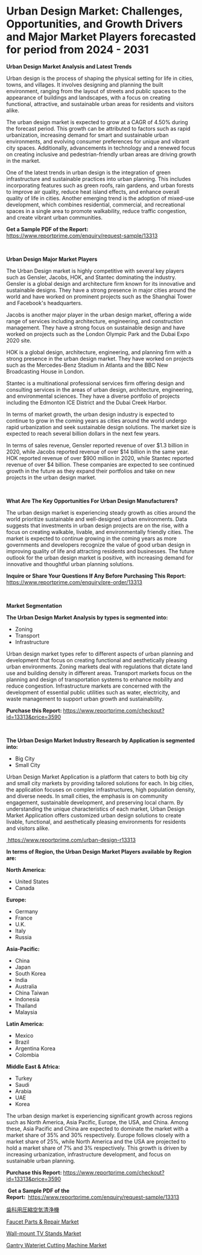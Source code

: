 <p><h1>Urban Design Market: Challenges, Opportunities, and Growth Drivers and Major Market Players forecasted for period from 2024 - 2031</h1></p><p><strong>Urban Design Market Analysis and Latest Trends</strong></p>
<p><p>Urban design is the process of shaping the physical setting for life in cities, towns, and villages. It involves designing and planning the built environment, ranging from the layout of streets and public spaces to the appearance of buildings and landscapes, with a focus on creating functional, attractive, and sustainable urban areas for residents and visitors alike.</p><p>The urban design market is expected to grow at a CAGR of 4.50% during the forecast period. This growth can be attributed to factors such as rapid urbanization, increasing demand for smart and sustainable urban environments, and evolving consumer preferences for unique and vibrant city spaces. Additionally, advancements in technology and a renewed focus on creating inclusive and pedestrian-friendly urban areas are driving growth in the market.</p><p>One of the latest trends in urban design is the integration of green infrastructure and sustainable practices into urban planning. This includes incorporating features such as green roofs, rain gardens, and urban forests to improve air quality, reduce heat island effects, and enhance overall quality of life in cities. Another emerging trend is the adoption of mixed-use development, which combines residential, commercial, and recreational spaces in a single area to promote walkability, reduce traffic congestion, and create vibrant urban communities.</p></p>
<p><strong>Get a Sample PDF of the Report:&nbsp;</strong> <a href="https://www.reportprime.com/enquiry/request-sample/13313">https://www.reportprime.com/enquiry/request-sample/13313</a></p>
<p>&nbsp;</p>
<p><strong>Urban Design Major Market Players</strong></p>
<p><p>The Urban Design market is highly competitive with several key players such as Gensler, Jacobs, HOK, and Stantec dominating the industry. Gensler is a global design and architecture firm known for its innovative and sustainable designs. They have a strong presence in major cities around the world and have worked on prominent projects such as the Shanghai Tower and Facebook's headquarters.</p><p>Jacobs is another major player in the urban design market, offering a wide range of services including architecture, engineering, and construction management. They have a strong focus on sustainable design and have worked on projects such as the London Olympic Park and the Dubai Expo 2020 site.</p><p>HOK is a global design, architecture, engineering, and planning firm with a strong presence in the urban design market. They have worked on projects such as the Mercedes-Benz Stadium in Atlanta and the BBC New Broadcasting House in London.</p><p>Stantec is a multinational professional services firm offering design and consulting services in the areas of urban design, architecture, engineering, and environmental sciences. They have a diverse portfolio of projects including the Edmonton ICE District and the Dubai Creek Harbor.</p><p>In terms of market growth, the urban design industry is expected to continue to grow in the coming years as cities around the world undergo rapid urbanization and seek sustainable design solutions. The market size is expected to reach several billion dollars in the next few years.</p><p>In terms of sales revenue, Gensler reported revenue of over $1.3 billion in 2020, while Jacobs reported revenue of over $14 billion in the same year. HOK reported revenue of over $900 million in 2020, while Stantec reported revenue of over $4 billion. These companies are expected to see continued growth in the future as they expand their portfolios and take on new projects in the urban design market.</p></p>
<p>&nbsp;</p>
<p><strong>What Are The Key Opportunities For Urban Design Manufacturers?</strong></p>
<p><p>The urban design market is experiencing steady growth as cities around the world prioritize sustainable and well-designed urban environments. Data suggests that investments in urban design projects are on the rise, with a focus on creating walkable, livable, and environmentally friendly cities. The market is expected to continue growing in the coming years as more governments and developers recognize the value of good urban design in improving quality of life and attracting residents and businesses. The future outlook for the urban design market is positive, with increasing demand for innovative and thoughtful urban planning solutions.</p></p>
<p><strong>Inquire or Share Your Questions If Any Before Purchasing This Report:</strong> <a href="https://www.reportprime.com/enquiry/pre-order/13313">https://www.reportprime.com/enquiry/pre-order/13313</a></p>
<p>&nbsp;</p>
<p><strong>Market Segmentation</strong></p>
<p><strong>The Urban Design Market Analysis by types is segmented into:</strong></p>
<p><ul><li>Zoning</li><li>Transport</li><li>Infrastructure</li></ul></p>
<p><p>Urban design market types refer to different aspects of urban planning and development that focus on creating functional and aesthetically pleasing urban environments. Zoning markets deal with regulations that dictate land use and building density in different areas. Transport markets focus on the planning and design of transportation systems to enhance mobility and reduce congestion. Infrastructure markets are concerned with the development of essential public utilities such as water, electricity, and waste management to support urban growth and sustainability.</p></p>
<p><strong>Purchase this Report:&nbsp;</strong><a href="https://www.reportprime.com/checkout?id=13313&price=3590">https://www.reportprime.com/checkout?id=13313&price=3590</a></p>
<p>&nbsp;</p>
<p><strong>The Urban Design Market Industry Research by Application is segmented into:</strong></p>
<p><ul><li>Big City</li><li>Small City</li></ul></p>
<p><p>Urban Design Market Application is a platform that caters to both big city and small city markets by providing tailored solutions for each. In big cities, the application focuses on complex infrastructures, high population density, and diverse needs. In small cities, the emphasis is on community engagement, sustainable development, and preserving local charm. By understanding the unique characteristics of each market, Urban Design Market Application offers customized urban design solutions to create livable, functional, and aesthetically pleasing environments for residents and visitors alike.</p></p>
<p><a href="https://www.reportprime.com/urban-design-r13313">&nbsp;https://www.reportprime.com/urban-design-r13313</a></p>
<p><strong>In terms of Region, the Urban Design Market Players available by Region are:</strong></p>
<p>
    <p> <strong> North America: </strong>
        <ul>
            <li>United States</li>
            <li>Canada</li>
        </ul>
        </p> 
    <p> <strong> Europe: </strong>
        <ul>
            <li>Germany</li>
            <li>France</li>
            <li>U.K.</li>
            <li>Italy</li>
            <li>Russia</li>
        </ul>
        </p> 
    <p> <strong> Asia-Pacific: </strong>
        <ul>
            <li>China</li>
            <li>Japan</li>
            <li>South Korea</li>
            <li>India</li>
            <li>Australia</li>
            <li>China Taiwan</li>
            <li>Indonesia</li>
            <li>Thailand</li>
            <li>Malaysia</li>
        </ul>
        </p> 
    <p> <strong> Latin America: </strong>
        <ul>
            <li>Mexico</li>
            <li>Brazil</li>
            <li>Argentina Korea</li>
            <li>Colombia</li>
        </ul>
        </p> 
    <p> <strong> Middle East & Africa: </strong>
        <ul>
            <li>Turkey</li>
            <li>Saudi</li>
            <li>Arabia</li>
            <li>UAE</li>
            <li>Korea</li>
        </ul>
    </p>
    </p>
<p><p>The urban design market is experiencing significant growth across regions such as North America, Asia Pacific, Europe, the USA, and China. Among these, Asia Pacific and China are expected to dominate the market with a market share of 35% and 30% respectively. Europe follows closely with a market share of 25%, while North America and the USA are projected to hold a market share of 7% and 3% respectively. This growth is driven by increasing urbanization, infrastructure development, and focus on sustainable urban planning.</p></p>
<p><strong>Purchase this Report: </strong><a href="https://www.reportprime.com/checkout?id=13313&price=3590">https://www.reportprime.com/checkout?id=13313&price=3590</a></p>
<p>&nbsp;<strong>Get a Sample PDF of the Report:&nbsp;&nbsp;</strong><a href="https://www.reportprime.com/enquiry/request-sample/13313">https://www.reportprime.com/enquiry/request-sample/13313</a></p>
<p><strong></strong></p>
<p><p><a href="https://github.com/pepo3k/Market-Research-Report-List-2/blob/main/7039199102427.md">歯科用圧縮空気清浄機</a></p><p><a href="https://github.com/niyotibauri9/Market-Research-Report-List-1/blob/main/faucet-parts-repair-market.md">Faucet Parts & Repair Market</a></p><p><a href="https://medium.com/@soloncarter54/insights-into-the-wall-mount-tv-stands-industry-market-financial-status-market-size-and-revenue-0555b1e1d64f">Wall-mount TV Stands Market</a></p><p><a href="https://medium.com/@joshdavis1955/global-gantry-waterjet-cutting-machine-market-trends-insights-into-growth-opportunities-and-c648bcd7ba03">Gantry Waterjet Cutting Machine Market</a></p></p>